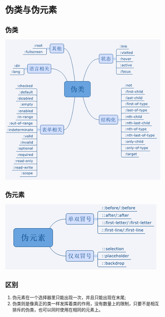 # 伪类与伪元素

## 伪类

![](../.gitbook/assets/image%20%2874%29.png)

## 伪元素

![](../.gitbook/assets/image%20%2819%29.png)

## 区别

1. 伪元素在一个选择器里只能出现一次，并且只能出现在末尾;
2. 伪类则是像真正的类一样发挥着类的作用，没有数量上的限制，只要不是相互排斥的伪类，也可以同时使用在相同的元素上。

